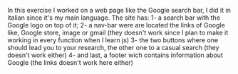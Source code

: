 In this exercise I worked on a web page like the Google search bar, I did it in italian since it's my main language.
The site has:
1- a search bar with the Google logo on top of it;
2- a nav-bar were are located the links of Google like, Google store, image or gmail (they doesn't work since I plan to make it working in every function when I learn js)
3- the two buttons where one should lead you to your research, the other one to a casual search (they doesn't work either)
4- and last, a footer wich contains information about Google (the links doesn't work here either)
